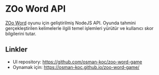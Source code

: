 # ZOo Word API

[ZOo Word](https://osman-koc.github.io/zoo-word-game) oyunu için geliştirilmiş NodeJS API. Oyunda tahmini gerçekleştirilen kelimelerle ilgili temel işlemleri yürütür ve kullanıcı skor bilgilerini tutar.

## Linkler

- UI repository: https://github.com/osman-koc/zoo-word-game
- Oynamak için: https://osman-koc.github.io/zoo-word-game/